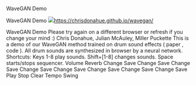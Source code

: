 WaveGAN Demo

WaveGAN Demo
![](../_resources/63cfc72f1b24ed2861ee65b67ea13030.png)https://chrisdonahue.github.io/wavegan/

WaveGAN Demo Please try again on a different browser or refresh if you change your mind :) Chris Donahue, Julian McAuley, Miller Puckette This is a demo of our WaveGAN method trained on drum sound effects ( paper , code ). All drum sounds are synthesized in browser by a neural network. Shortcuts: Keys 1-8 play sounds. Shift+[1-8] changes sounds. Space starts/stops sequencer. Volume Reverb Change Save Change Save Change Save Change Save Change Save Change Save Change Save Change Save Play Stop Clear Tempo Swing